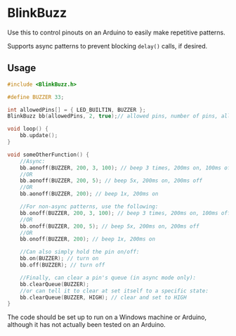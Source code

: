 # BlinkBuzz

Use this to control pinouts on an Arduino to easily make repetitive patterns.

Supports async patterns to prevent blocking `delay()` calls, if desired.

## Usage

```c++
#include <BlinkBuzz.h>

#define BUZZER 33;

int allowedPins[] = { LED_BUILTIN, BUZZER };
BlinkBuzz bb(allowedPins, 2, true);// allowed pins, number of pins, allow usage of async patterns

void loop() {
	bb.update();
}

void someOtherFunction() {
	//Async:
	bb.aonoff(BUZZER, 200, 3, 100); // beep 3 times, 200ms on, 100ms off
	//OR
	bb.aonoff(BUZZER, 200, 5); // beep 5x, 200ms on, 200ms off
	//OR
	bb.aonoff(BUZZER, 200); // beep 1x, 200ms on

	//For non-async patterns, use the following:
	bb.onoff(BUZZER, 200, 3, 100); // beep 3 times, 200ms on, 100ms off
	//OR
	bb.onoff(BUZZER, 200, 5); // beep 5x, 200ms on, 200ms off
	//OR
	bb.onoff(BUZZER, 200); // beep 1x, 200ms on

	//Can also simply hold the pin on/off:
	bb.on(BUZZER); // turn on
	bb.off(BUZZER); // turn off

	//Finally, can clear a pin's queue (in async mode only):
	bb.clearQueue(BUZZER);
	//or can tell it to clear at set itself to a specific state:
	bb.clearQueue(BUZZER, HIGH); // clear and set to HIGH
}
```

The code should be set up to run on a Windows machine or Arduino, although it has not actually been tested on an Arduino.